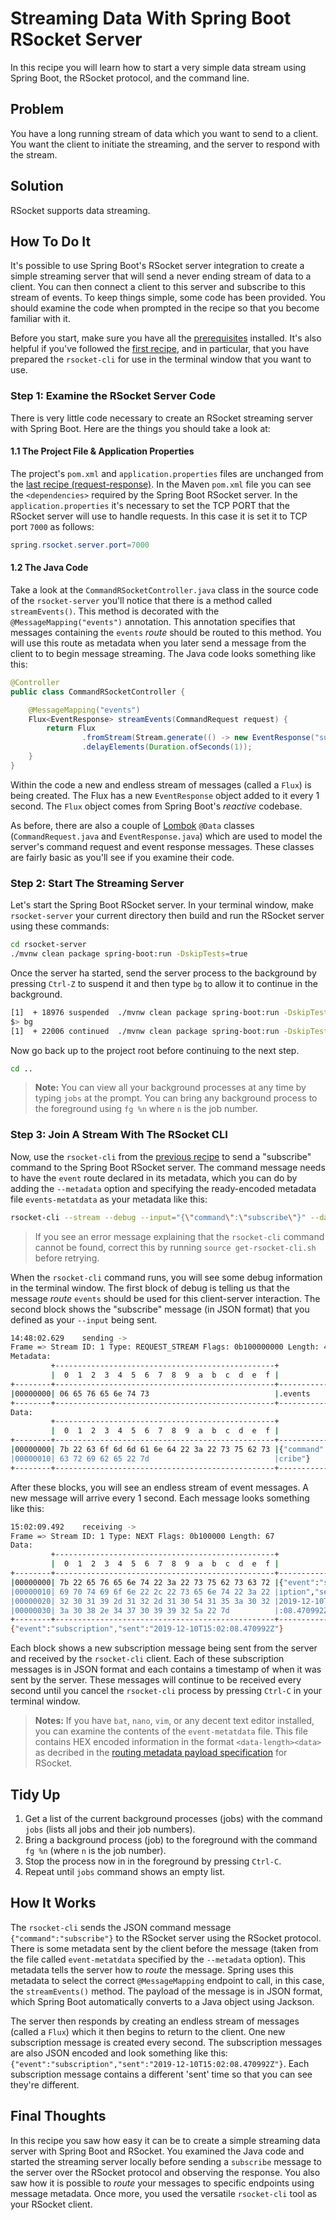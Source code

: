 # Streaming Data With Spring Boot RSocket Server

In this recipe you will learn how to start a very simple data stream using Spring Boot, the RSocket protocol, and the command line.

## Problem

You have a long running stream of data which you want to send to a client. You want the client to initiate the streaming, and the server to respond with the stream.

## Solution

RSocket supports data streaming.

## How To Do It

It's possible to use Spring Boot's RSocket server integration to create a simple streaming server that will send a never ending stream of data to a client. You can then connect a client to this server and subscribe to this stream of events. To keep things simple, some code has been provided. You should examine the code when prompted in the recipe so that you become familiar with it.

Before you start, make sure you have all the [prerequisites][pre] installed. It's also helpful if you've followed the [first recipe][recipe], and in particular, that you have prepared the `rsocket-cli` for use in the terminal window that you want to use.

### Step 1: Examine the RSocket Server Code

There is very little code necessary to create an RSocket streaming server with Spring Boot. Here are the things you should take a look at:

#### 1.1 The Project File & Application Properties

The project's `pom.xml` and `application.properties` files are unchanged from the [last recipe (request-response)][recipe]. In the Maven `pom.xml` file you can see the `<dependencies>` required by the Spring Boot RSocket server. In the `application.properties` it's necessary to set the TCP PORT that the RSocket server will use to handle requests. In this case it is set it to TCP port `7000` as follows:

```java
spring.rsocket.server.port=7000
```

#### 1.2 The Java Code

Take a look at the `CommandRSocketController.java` class in the source code of the `rsocket-server` you'll notice that there is a method called `streamEvents()`. This method is decorated with the `@MessageMapping("events")` annotation. This annotation specifies that messages containing the `events` *route* should be routed to this method. You will use this route as metadata when you later send a message from the client to to begin message streaming. The Java code looks something like this:

```java
@Controller
public class CommandRSocketController {

    @MessageMapping("events")
    Flux<EventResponse> streamEvents(CommandRequest request) {
        return Flux
                .fromStream(Stream.generate(() -> new EventResponse("subscription")))
                .delayElements(Duration.ofSeconds(1));
    }
}
```

Within the code a new and endless stream of messages (called a `Flux`) is being created. The Flux has a new `EventResponse` object added to it every 1 second. The `Flux` object comes from Spring Boot's *reactive* codebase.

As before, there are also a couple of [Lombok][lombok] `@Data` classes (`CommandRequest.java` and `EventResponse.java`) which are used to model the server's command request and event response messages. These classes are fairly basic as you'll see if you examine their code.

### Step 2: Start The Streaming Server

Let's start the Spring Boot RSocket server. In your terminal window, make `rsocket-server` your current directory then build and run the RSocket server using these commands:
 
```bash
cd rsocket-server
./mvnw clean package spring-boot:run -DskipTests=true
```

Once the server ha started, send the server process to the background by pressing `Ctrl-Z` to suspend it and then type `bg` to allow it to continue in the background.

```bash
[1]  + 18976 suspended  ./mvnw clean package spring-boot:run -DskipTests=true
$> bg
[1]  + 22006 continued  ./mvnw clean package spring-boot:run -DskipTests=true
```

Now go back up to the project root before continuing to the next step.

```bash
cd ..
```

> **Note:**
> You can view all your background processes at any time by typing `jobs` at the prompt. You can bring any background process to the foreground using `fg %n` where `n` is the job number.

### Step 3: Join A Stream With The RSocket CLI

Now, use the `rsocket-cli` from the [previous recipe][recipe] to send a "subscribe" command to the Spring Boot RSocket server. The command message needs to have the `event` route declared in its metadata, which you can do by adding the `--metadata` option and specifying the ready-encoded metadata file `events-metatdata` as your metadata like this:

```bash
rsocket-cli --stream --debug --input="{\"command\":\"subscribe\"}" --dataFormat="json" --metadata=@events-metadata --metadataFormat="message/x.rsocket.routing.v0" tcp://localhost:7000
```

> If you see an error message explaining that the `rsocket-cli` command cannot be found, correct this by running `source get-rsocket-cli.sh` before retrying.

When the `rsocket-cli` command runs, you will see some debug information in the terminal window. The first block of debug is telling us that the message *route* `events` should be used for this client-server interaction. The second block shows the "subscribe" message (in JSON format) that you defined as your `--input` being sent.

```bash
14:48:02.629	sending ->
Frame => Stream ID: 1 Type: REQUEST_STREAM Flags: 0b100000000 Length: 43
Metadata:
         +-------------------------------------------------+
         |  0  1  2  3  4  5  6  7  8  9  a  b  c  d  e  f |
+--------+-------------------------------------------------+----------------+
|00000000| 06 65 76 65 6e 74 73                            |.events         |
+--------+-------------------------------------------------+----------------+
Data:
         +-------------------------------------------------+
         |  0  1  2  3  4  5  6  7  8  9  a  b  c  d  e  f |
+--------+-------------------------------------------------+----------------+
|00000000| 7b 22 63 6f 6d 6d 61 6e 64 22 3a 22 73 75 62 73 |{"command":"subs|
|00000010| 63 72 69 62 65 22 7d                            |cribe"}         |
+--------+-------------------------------------------------+----------------+
```

After these blocks, you will see an endless stream of event messages. A new message will arrive every 1 second. Each message looks something like this:

```bash
15:02:09.492	receiving ->
Frame => Stream ID: 1 Type: NEXT Flags: 0b100000 Length: 67
Data:
         +-------------------------------------------------+
         |  0  1  2  3  4  5  6  7  8  9  a  b  c  d  e  f |
+--------+-------------------------------------------------+----------------+
|00000000| 7b 22 65 76 65 6e 74 22 3a 22 73 75 62 73 63 72 |{"event":"subscr|
|00000010| 69 70 74 69 6f 6e 22 2c 22 73 65 6e 74 22 3a 22 |iption","sent":"|
|00000020| 32 30 31 39 2d 31 32 2d 31 30 54 31 35 3a 30 32 |2019-12-10T15:02|
|00000030| 3a 30 38 2e 34 37 30 39 39 32 5a 22 7d          |:08.470992Z"}   |
+--------+-------------------------------------------------+----------------+
{"event":"subscription","sent":"2019-12-10T15:02:08.470992Z"}
```

Each block shows a new subscription message being sent from the server and received by the `rsocket-cli` client. Each of these subscription messages is in JSON format and each contains a timestamp of when it was sent by the server. These messages will continue to be received every second until you cancel the `rsocket-cli` process by pressing `Ctrl-C` in your terminal window.

> **Notes:**
> If you have `bat`, `nano`, `vim`, or any decent text editor installed, you can examine the contents of the `event-metatdata` file. This file contains HEX encoded information in the format `<data-length><data>` as decribed in the [routing metadata payload specification][metadata] for RSocket.

## Tidy Up

1. Get a list of the current background processes (jobs) with the command `jobs` (lists all jobs and their job numbers).
2. Bring a background process (job) to the foreground with the command `fg %n` (where `n` is the job number).
3. Stop the process now in in the foreground by pressing `Ctrl-C`.
4. Repeat until `jobs` command shows an empty list.

## How It Works

The `rsocket-cli` sends the JSON command message `{"command":"subscribe"}` to the RSocket server using the RSocket protocol. There is some metadata sent by the client before the message (taken from the file called `event-metatdata` specified by the `--metadata` option). This metadata tells the server how to *route* the  message. Spring uses this metadata to select the correct `@MessageMapping` endpoint to call, in this case, the `streamEvents()` method. The payload of the message is in JSON format, which Spring Boot automatically converts to a Java object using Jackson.

The server then responds by creating an endless stream of messages (called a `Flux`) which it then begins to return to the client. One new subscription message is created every second. The subscription messages are also JSON encoded and look something like this: `{"event":"subscription","sent":"2019-12-10T15:02:08.470992Z"}`. Each subscription message contains a different 'sent' time so that you can see they're different.

## Final Thoughts

In this recipe you saw how easy it can be to create a simple streaming data server with Spring Boot and RSocket. You examined the Java code and started the streaming server locally before sending a `subscribe` message to the server over the RSocket protocol and observing the response. You also saw how it is possible to *route* your messages to specific endpoints using message metadata. Once more, you used the versatile `rsocket-cli` tool as your RSocket client.

[initializr]: https://start.spring.io
[initializr-link]: https://start.spring.io/#!type=maven-project&language=java&platformVersion=2.2.1.RELEASE&packaging=jar&jvmVersion=1.8&groupId=io.pivotal&artifactId=rsocket-server&name=rsocket-server&description=Demo%20project%20for%20Spring%20Boot&packageName=io.pivotal.rsocket-server&dependencies=lombok,rsocket
[recipe]: ./first-try-rsocket.md
[lazy]: https://spring.io/blog/2019/03/14/lazy-initialization-in-spring-boot-2-2
[pre]: ./prerequisites.md
[rsocket]: https://rsocket.io
[metadata]: https://github.com/rsocket/rsocket/blob/master/Extensions/Routing.md
[lombok]: https://projectlombok.org/
[recipe]: ./request-response.md
